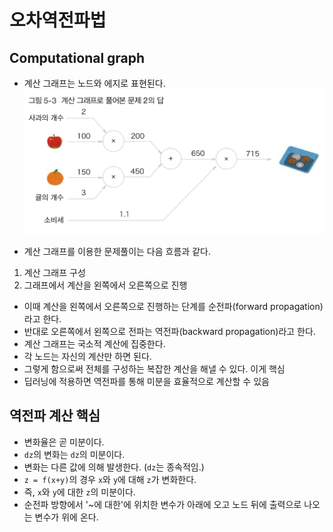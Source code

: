 # 오차역전파법

## Computational graph

-   계산 그래프는 노드와 에지로 표현된다.
    ![graph](IMG_2AFC99D625DE-1.jpeg)

-   계산 그래프를 이용한 문제풀이는 다음 흐름과 같다.

1. 계산 그래프 구성
2. 그래프에서 계산을 왼쪽에서 오른쪽으로 진행

-   이때 계산을 왼쪽에서 오른쪽으로 진행하는 단계를 순전파(forward propagation)라고 한다.
-   반대로 오른쪽에서 왼쪽으로 전파는 역전파(backward propagation)라고 한다.
-   계산 그래프는 국소적 계산에 집중한다.
-   각 노드는 자신의 계산만 하면 된다.
-   그렇게 함으로써 전체를 구성하는 복잡한 계산을 해낼 수 있다. 이게 핵심
-   딥러닝에 적용하면 역전파를 통해 미분을 효율적으로 계산할 수 있음

## 역전파 계산 핵심

-   변화율은 곧 미분이다.
-   `dz`의 변화는 `dz`의 미분이다.
-   변화는 다른 값에 의해 발생한다. (`dz`는 종속적임.)
-   `z = f(x+y)`의 경우 `x`와 `y`에 대해 `z`가 변화한다.
-   즉, `x`와 `y`에 대한 `z`의 미분이다.
-   순전파 방향에서 '~에 대한'에 위치한 변수가 아래에 오고 노드 뒤에 출력으로 나오는 변수가 위에 온다.
